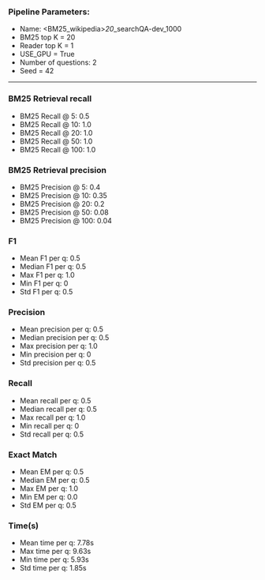 ### Pipeline Parameters:
* Name: <BM25_wikipedia>_20_<electra-base-squad2>_searchQA-dev_1000
* BM25 top K = 20
* Reader top K = 1
* USE_GPU = True
* Number of questions: 2
* Seed = 42
------
### BM25 Retrieval recall 
* BM25 Recall @ 5: 0.5
* BM25 Recall @ 10: 1.0
* BM25 Recall @ 20: 1.0
* BM25 Recall @ 50: 1.0
* BM25 Recall @ 100: 1.0
### BM25 Retrieval precision 
* BM25 Precision @ 5: 0.4
* BM25 Precision @ 10: 0.35
* BM25 Precision @ 20: 0.2
* BM25 Precision @ 50: 0.08
* BM25 Precision @ 100: 0.04
### F1 
* Mean F1 per q: 0.5
* Median F1 per q: 0.5
* Max F1 per q: 1.0
* Min F1 per q: 0
* Std F1 per q: 0.5
### Precision 
* Mean precision per q: 0.5
* Median precision per q: 0.5
* Max precision per q: 1.0
* Min precision per q: 0
* Std precision per q: 0.5
### Recall 
* Mean recall per q: 0.5
* Median recall per q: 0.5
* Max recall per q: 1.0
* Min recall per q: 0
* Std recall per q: 0.5
### Exact Match 
* Mean EM per q: 0.5
* Median EM per q: 0.5
* Max EM per q: 1.0
* Min EM per q: 0.0
* Std EM per q: 0.5
### Time(s) 
* Mean time per q: 7.78s
* Max time per q: 9.63s
* Min time per q: 5.93s
* Std time per q: 1.85s
